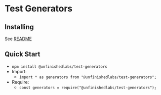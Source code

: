 # Test Generators

## Installing

See [README](https://github.com/LibertyDSNP/test-generators/)

## Quick Start

- `npm install @unfinishedlabs/test-generators`
- Import:
  - `import * as generators from "@unfinishedlabs/test-generators";`
- Require:
  - `const generators = require("@unfinishedlabs/test-generators");`

